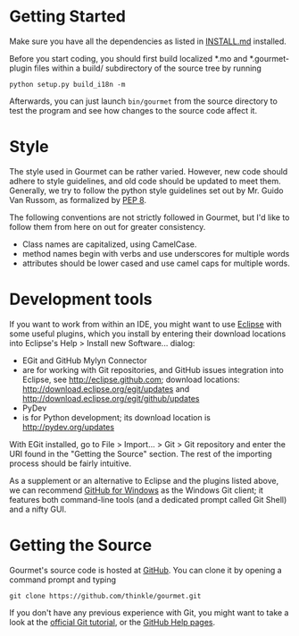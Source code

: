 Getting Started
===============
Make sure you have all the dependencies as listed in [INSTALL.md](INSTALL.md)
installed.

Before you start coding, you should first build localized *.mo and
*.gourmet-plugin files within a build/ subdirectory of the source tree by
running

    python setup.py build_i18n -m

Afterwards, you can just launch `bin/gourmet` from the source directory to
test the program and see how changes to the source code affect it.

Style
=====
The style used in Gourmet can be rather varied. However, new code
should adhere to style guidelines, and old code should be updated to meet
them. Generally, we try to follow the python style guidelines set out
by Mr. Guido Van Russom, as formalized by
[PEP 8](http://www.python.org/dev/peps/pep-0008/).

The following conventions are not strictly followed in Gourmet, but
I'd like to follow them from here on out for greater consistency.

* Class names are capitalized, using CamelCase.
* method names begin with verbs and use underscores for multiple words
* attributes should be lower cased and use camel caps for multiple words.

Development tools
=================
If you want to work from within an IDE, you might want to use [Eclipse](http://www.eclipse.org) with some useful plugins, which you install by entering their download locations into Eclipse's Help > Install new Software... dialog:

* EGit and GitHub Mylyn Connector
 * are for working with Git repositories, and GitHub issues integration into Eclipse, see http://eclipse.github.com; download locations: http://download.eclipse.org/egit/updates and http://download.eclipse.org/egit/github/updates
* PyDev
 * is for Python development; its download location is http://pydev.org/updates

With EGit installed, go to File > Import... > Git > Git repository and enter the URI found in the "Getting the Source" section. The rest of the importing process should be fairly intuitive.

As a supplement or an alternative to Eclipse and the plugins listed above,
we can recommend [GitHub for Windows](http://windows.github.com/) as the
Windows Git client; it features both command-line tools (and a dedicated prompt
called Git Shell) and a nifty GUI.

Getting the Source
==================

Gourmet's source code is hosted at [GitHub](https://github.com/thinkle/gourmet).
You can clone it by opening a command prompt and typing
```
git clone https://github.com/thinkle/gourmet.git
```

If you don't have any previous experience with Git, you might want to take a
look at the [official Git tutorial](http://www.kernel.org/pub/software/scm/git/docs/gittutorial.html),
or the [GitHub Help pages](http://help.github.com/).
